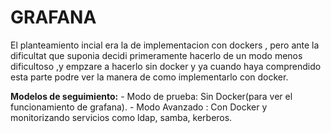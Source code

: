 # GRAFANA

El planteamiento incial era la de implementacion con dockers , pero
ante la dificultat que suponia decidi primeramente hacerlo de un 
modo menos dificultoso ,y empzare a hacerlo sin docker y ya cuando
haya comprendido esta parte podre ver la manera de como implementarlo 
con docker.

**Modelos de seguimiento:**
	- Modo de prueba: Sin Docker(para ver el funcionamiento de grafana).
	- Modo Avanzado : Con Docker y monitorizando servicios como ldap, samba, kerberos.

